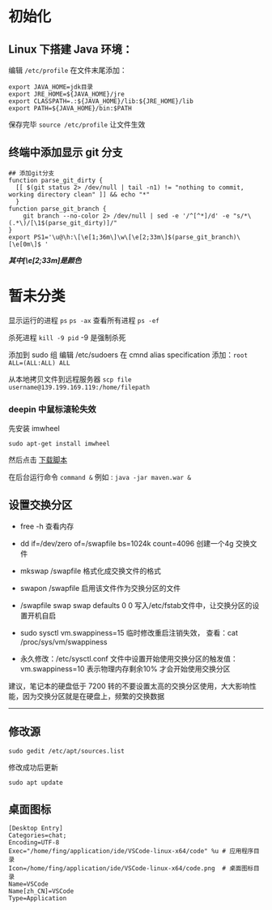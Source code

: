 # 初始化


## Linux 下搭建 Java 环境：

编辑 `/etc/profile` 在文件末尾添加：

```
export JAVA_HOME=jdk目录
export JRE_HOME=${JAVA_HOME}/jre  
export CLASSPATH=.:${JAVA_HOME}/lib:${JRE_HOME}/lib  
export PATH=${JAVA_HOME}/bin:$PATH 
```
保存完毕 `source /etc/profile` 让文件生效

## 终端中添加显示 git 分支
```
## 添加git分支
function parse_git_dirty {
  [[ $(git status 2> /dev/null | tail -n1) != "nothing to commit, working directory clean" ]] && echo "*"
  }
function parse_git_branch {
    git branch --no-color 2> /dev/null | sed -e '/^[^*]/d' -e "s/*\(.*\)/[\1$(parse_git_dirty)]/"
}
export PS1='\u@\h:\[\e[1;36m\]\w\[\e[2;33m\]$(parse_git_branch)\[\e[0m\]$ '
```
***其中\[\e[2;33m\]是颜色***

# 暂未分类

显示运行的进程 `ps` `ps -ax`  查看所有进程 `ps -ef`

杀死进程 `kill -9 pid` -9 是强制杀死

添加到 sudo 组 编辑 /etc/sudoers 在 cmnd alias specification 添加：`root    ALL=(ALL:ALL) ALL`

从本地拷贝文件到远程服务器 `scp file username@139.199.169.119:/home/filepath`

### deepin 中鼠标滚轮失效

先安装 imwheel

`sudo apt-get install imwheel`

然后点击 [下载脚本](http://ox6dv1vhi.bkt.clouddn.com/imwheel-script.sh)

在后台运行命令 `command &` 例如 : `java -jar maven.war &`

## 设置交换分区

* free -h 查看内存

* dd if=/dev/zero of=/swapfile bs=1024k count=4096 创建一个4g 交换文件
* mkswap /swapfile 格式化成交换文件的格式
* swapon /swapfile 启用该文件作为交换分区的文件
* /swapfile swap swap defaults 0 0 写入/etc/fstab文件中，让交换分区的设置开机自启
* sudo sysctl vm.swappiness=15 临时修改重启注销失效， 查看：cat /proc/sys/vm/swappiness
* 永久修改：/etc/sysctl.conf 文件中设置开始使用交换分区的触发值： vm.swappiness=10 表示物理内存剩余10% 才会开始使用交换分区

建议，笔记本的硬盘低于 7200 转的不要设置太高的交换分区使用，大大影响性能，因为交换分区就是在硬盘上，频繁的交换数据

***

## 修改源

`sudo gedit /etc/apt/sources.list`

修改成功后更新

`sudo apt update`

## 桌面图标
```
[Desktop Entry]
Categories=chat;
Encoding=UTF-8
Exec="/home/fing/application/ide/VSCode-linux-x64/code" %u # 应用程序目录
Icon=/home/fing/application/ide/VSCode-linux-x64/code.png  # 桌面图标目录
Name=VSCode
Name[zh_CN]=VSCode
Type=Application
```
